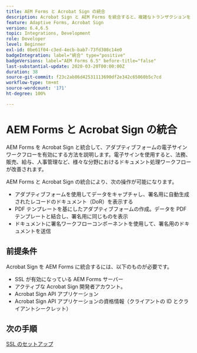 ```yaml
---
title: AEM Forms と Acrobat Sign の統合
description: Acrobat Sign と AEM Forms を統合すると、複雑なトランザクションを自動化し、シームレスなデジタルエクスペリエンスの一環として法的な電子サインを含めることができます。
feature: Adaptive Forms, Acrobat Sign
version: 6.4,6.5
topic: Integrations, Development
role: Developer
level: Beginner
exl-id: 0be61f04-c3ed-4ecb-bab7-73fd308c14e0
badgeIntegration: label="統合" type="positive"
badgeVersions: label="AEM Forms 6.5" before-title="false"
last-substantial-update: 2020-03-20T00:00:00Z
duration: 38
source-git-commit: f23c2ab86d42531113690df2e342c65060b5c7cd
workflow-type: tm+mt
source-wordcount: '171'
ht-degree: 100%

---
```


# AEM Forms と Acrobat Sign の統合

AEM Forms を Acrobat Sign と統合して、アダプティブフォームの電子サインワークフローを有効にする方法を説明します。電子サインを使用すると、法務、販売、給与、人事管理など、様々な分野におけるドキュメント処理ワークフローが改善されます。

AEM Forms と Acrobat Sign の統合により、次の操作が可能になります。

* アダプティブフォームを使用してデータをキャプチャし、署名用に自動生成されたレコードのドキュメント（DoR）を表示する
* PDF テンプレートを基にしたアダプティブフォームの作成。データを PDF テンプレートと結合し、署名用に同じものを表示
* ドキュメントに署名ワークフローコンポーネントを使用して、署名用のドキュメントを送信

## 前提条件

Acrobat Sign を AEM Forms に統合するには、以下のものが必要です。

* SSL が有効になっている AEM Forms サーバー
* アクティブな Acrobat Sign 開発者アカウント。
* Acrobat Sign API アプリケーション
* Acrobat Sign API アプリケーションの資格情報（クライアントの ID とクライアントシークレット）

## 次の手順

[SSL のセットアップ](./set-up-ssl.md)
